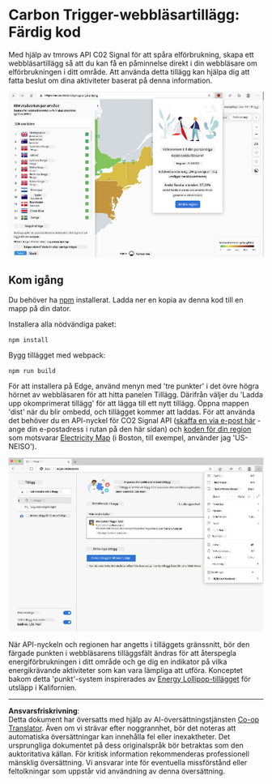 <!--
CO_OP_TRANSLATOR_METADATA:
{
  "original_hash": "9361268ca430b2579375009e1eceb5e5",
  "translation_date": "2025-08-26T22:49:36+00:00",
  "source_file": "5-browser-extension/solution/translation/README.fr.md",
  "language_code": "sv"
}
-->
# Carbon Trigger-webbläsartillägg: Färdig kod

Med hjälp av tmrows API C02 Signal för att spåra elförbrukning, skapa ett webbläsartillägg så att du kan få en påminnelse direkt i din webbläsare om elförbrukningen i ditt område. Att använda detta tillägg kan hjälpa dig att fatta beslut om dina aktiviteter baserat på denna information.

![tilläggsskärmdump](../../../../../translated_images/extension-screenshot.0e7f5bfa110e92e3875e1bc9405edd45a3d2e02963e48900adb91926a62a5807.sv.png)

## Kom igång

Du behöver ha [npm](https://npmjs.com) installerat. Ladda ner en kopia av denna kod till en mapp på din dator.

Installera alla nödvändiga paket:

```
npm install
```

Bygg tillägget med webpack:

```
npm run build
```

För att installera på Edge, använd menyn med 'tre punkter' i det övre högra hörnet av webbläsaren för att hitta panelen Tillägg. Därifrån väljer du 'Ladda upp okomprimerat tillägg' för att lägga till ett nytt tillägg. Öppna mappen 'dist' när du blir ombedd, och tillägget kommer att laddas. För att använda det behöver du en API-nyckel för CO2 Signal API ([skaffa en via e-post här](https://www.co2signal.com/) - ange din e-postadress i rutan på den här sidan) och [koden för din region](http://api.electricitymap.org/v3/zones) som motsvarar [Electricity Map](https://www.electricitymap.org/map) (i Boston, till exempel, använder jag 'US-NEISO').

![installation](../../../../../translated_images/install-on-edge.78634f02842c48283726c531998679a6f03a45556b2ee99d8ff231fe41446324.sv.png)

När API-nyckeln och regionen har angetts i tilläggets gränssnitt, bör den färgade punkten i webbläsarens tilläggsfält ändras för att återspegla energiförbrukningen i ditt område och ge dig en indikator på vilka energikrävande aktiviteter som kan vara lämpliga att utföra. Konceptet bakom detta 'punkt'-system inspirerades av [Energy Lollipop-tillägget](https://energylollipop.com/) för utsläpp i Kalifornien.

---

**Ansvarsfriskrivning**:  
Detta dokument har översatts med hjälp av AI-översättningstjänsten [Co-op Translator](https://github.com/Azure/co-op-translator). Även om vi strävar efter noggrannhet, bör det noteras att automatiska översättningar kan innehålla fel eller inexaktheter. Det ursprungliga dokumentet på dess originalspråk bör betraktas som den auktoritativa källan. För kritisk information rekommenderas professionell mänsklig översättning. Vi ansvarar inte för eventuella missförstånd eller feltolkningar som uppstår vid användning av denna översättning.